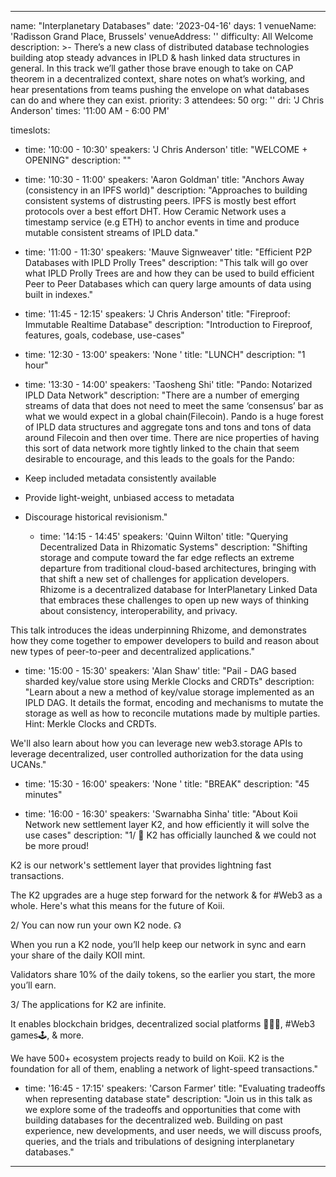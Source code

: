---

name: "Interplanetary Databases"
date: '2023-04-16'
days: 1
venueName: 'Radisson Grand Place, Brussels'
venueAddress: ''
difficulty: All Welcome
description: >-
  There’s a new class of distributed database technologies building atop steady advances in IPLD & hash linked data structures in general. In this track we’ll gather those brave enough to take on CAP theorem in a decentralized context, share notes on what’s working, and hear presentations from teams pushing the envelope on what databases can do and where they can exist.
priority: 3
attendees: 50
org: ''
dri: 'J Chris Anderson'
times: '11:00 AM - 6:00 PM'

timeslots:
  - time: '10:00 - 10:30'
    speakers: 'J Chris Anderson'
    title: "WELCOME + OPENING"
    description: ""

  - time: '10:30 - 11:00'
    speakers: 'Aaron Goldman'
    title: "Anchors Away (consistency in an IPFS world)"
    description: "Approaches to building consistent systems of distrusting peers. IPFS is mostly best effort protocols over a best effort DHT. How Ceramic Network uses a timestamp service (e.g ETH) to anchor events in time and produce mutable consistent streams of IPLD data."

  - time: '11:00 - 11:30'
    speakers: 'Mauve Signweaver'
    title: "Efficient P2P Databases with IPLD Prolly Trees"
    description: "This talk will go over what IPLD Prolly Trees are and how they can be used to build efficient Peer to Peer Databases which can query large amounts of data using built in indexes."

  - time: '11:45 - 12:15'
    speakers: 'J Chris Anderson'
    title: "Fireproof: Immutable Realtime Database"
    description: "Introduction to Fireproof, features, goals, codebase, use-cases"

  - time: '12:30 - 13:00'
    speakers: 'None '
    title: "LUNCH"
    description: "1 hour"

  - time: '13:30 - 14:00'
    speakers: 'Taosheng Shi'
    title: "Pando: Notarized IPLD Data Network"
    description: "There are a number of emerging streams of data that does not need to meet the same ‘consensus’ bar as what we would expect in a global chain(Filecoin).  Pando is a huge forest of IPLD data structures and aggregate tons and tons and tons of data around Filecoin and then over time. There are nice properties of having this sort of data network more tightly linked to the chain that seem desirable to encourage, and this leads to the goals for the Pando:
* Keep included metadata consistently available
* Provide light-weight, unbiased access to metadata
* Discourage historical revisionism."

  - time: '14:15 - 14:45'
    speakers: 'Quinn Wilton'
    title: "Querying Decentralized Data in Rhizomatic Systems"
    description: "Shifting storage and compute toward the far edge reflects an extreme departure from traditional cloud-based architectures, bringing with that shift a new set of challenges for application developers. Rhizome is a decentralized database for InterPlanetary Linked Data that embraces these challenges to open up new ways of thinking about consistency, interoperability, and privacy. 

This talk introduces the ideas underpinning Rhizome, and demonstrates how they come together to empower developers to build and reason about new types of peer-to-peer and decentralized applications."

  - time: '15:00 - 15:30'
    speakers: 'Alan Shaw'
    title: "Pail - DAG based sharded key/value store using Merkle Clocks and CRDTs"
    description: "Learn about a new a method of key/value storage implemented as an IPLD DAG. It details the format, encoding and mechanisms to mutate the storage as well as how to reconcile mutations made by multiple parties. Hint: Merkle Clocks and CRDTs.

We'll also learn about how you can leverage new web3.storage APIs to leverage decentralized, user controlled authorization for the data using UCANs."

  - time: '15:30 - 16:00'
    speakers: 'None '
    title: "BREAK"
    description: "45 minutes"

  - time: '16:00 - 16:30'
    speakers: 'Swarnabha  Sinha'
    title: "About Koii Network new  settlement layer K2, and how efficiently it will solve the use cases"
    description: "1/ 📣 K2 has officially launched & we could not be more proud! 

K2 is our network's settlement layer that provides lightning fast transactions.

The K2 upgrades are a huge step forward for the network & for #Web3 as a whole. Here's what this means for the future of Koii.

2/ You can now run your own K2 node. ☊

When you run a K2 node, you’ll help keep our network in sync and earn your share of the daily KOII mint. 

Validators share 10% of the daily tokens, so the earlier you start, the more you’ll earn.




3/ The applications for K2 are infinite.

It enables blockchain bridges, decentralized social platforms 👩🏽‍💻, #Web3 games🕹, & more. 

We have 500+ ecosystem projects ready to build on Koii. K2 is the foundation for all of them, enabling a network of light-speed transactions."

  - time: '16:45 - 17:15'
    speakers: 'Carson Farmer'
    title: "Evaluating tradeoffs when representing database state"
    description: "Join us in this talk as we explore some of the tradeoffs and opportunities that come with building databases for the decentralized web. Building on past experience, new developments, and user needs, we will discuss proofs, queries, and the trials and tribulations of designing interplanetary databases."

---